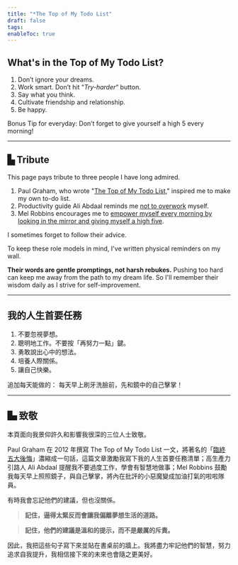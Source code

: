 ```yaml
---
title: "*The Top of My Todo List"
draft: false
tags: 
enableToc: true
---
```

## What's in the Top of My Todo List?

1. Don’t ignore your dreams.
2. Work smart. Don’t hit “*Try-harder*“ button.
3. Say what you think.
4. Cultivate friendship and relationship.
5. Be happy.

Bonus Tip for everyday: Don’t forget to give yourself a high 5 every morning!

---

## ▙ Tribute

This page pays tribute to three people I have long admired. 

1. Paul Graham, who wrote "[The Top of My Todo List](http://www.paulgraham.com/todo.html?ref=chinghannhu.com)," inspired me to make my own to-do list. 
2. Productivity guide Ali Abdaal reminds me [not to overwork](https://youtu.be/t0VqCDP0rnQ?t=180&ref=chinghannhu.com) myself. 
3. Mel Robbins encourages me to [empower myself every morning by looking in the mirror and giving myself a high five](https://www.facebook.com/melrobbins/photos/a.502275269868362/3685197681576089/?type=3).

I sometimes forget to follow their advice. 

To keep these role models in mind, I've written physical reminders on my wall. 

**Their words are gentle promptings, not harsh rebukes.** Pushing too hard can keep me away from the path to my dream life. So I'll remember their wisdom daily as I strive for self-improvement. 

---

## 我的人生首要任務

1. 不要忽視夢想。
2. 聰明地工作。不要按「再努力一點」鍵。
3. 勇敢說出心中的想法。
4. 培養人際關係。
5. 讓自己快樂。

追加每天能做的： 每天早上刷牙洗臉前，先和鏡中的自己擊掌！

---
## ▙ 致敬

本頁面向我景仰許久和影響我很深的三位人士致敬。

Paul Graham 在 2012 年撰寫 The Top of My Todo List 一文，將著名的「[臨終五大後悔](https://bronnieware.com/regrets-of-the-dying/?ref=chinghannhu.com)」濃縮成一句話，這篇文章激勵我寫下我的人生首要任務清單；高生產力引路人 Ali Abdaal 提醒我不要過度工作，學會有智慧地做事；Mel Robbins 鼓勵我每天早上照照鏡子，與自己擊掌，將內在批評的小惡魔變成加油打氣的啦啦隊員。

有時我會忘記他們的建議，但也沒關係。

> **記住，逼得太緊反而會讓我偏離夢想生活的道路。**

> **記住，他們的建議是溫和的提示，而不是嚴厲的斥責。**

因此，我把這些句子寫下來並貼在書桌前的牆上。我將盡力牢記他們的智慧，努力追求自我提升，我相信接下來的未來也會隨之更美好。